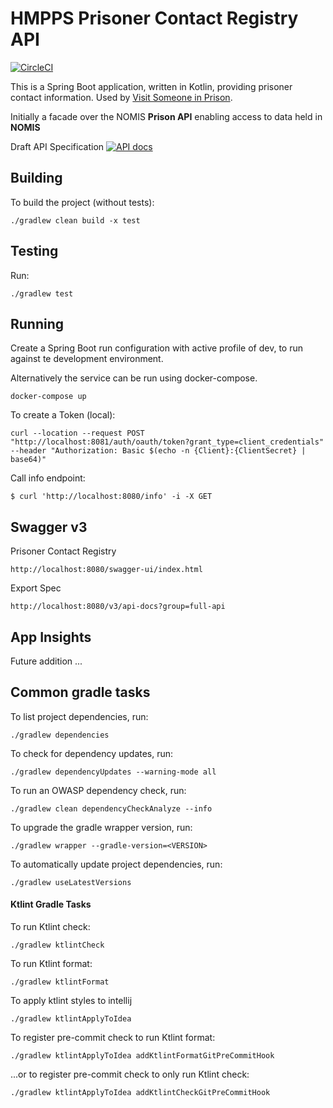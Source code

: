 # HMPPS Prisoner  Contact  Registry API

[![CircleCI](https://circleci.com/gh/ministryofjustice/prisoner-contact-registry/tree/main.svg?style=shield)](https://app.circleci.com/pipelines/github/ministryofjustice/prisoner-contact-registry)

This is a Spring Boot application, written in Kotlin, providing prisoner contact information. Used by [Visit Someone in Prison](https://github.com/ministryofjustice/book-a-prison-visit-staff-ui).

Initially a facade over the NOMIS **Prison API** enabling access to data held in **NOMIS**

Draft API Specification  [![API docs](https://img.shields.io/badge/API_docs-view-85EA2D.svg?logo=swagger)](https://editor.swagger.io/?url=https://raw.githubusercontent.com/ministryofjustice/prisoner-contact-registry/main/prisoner-contact-registry-api-specification.yaml)

<!--- Draft Event Specification [![Event docs](https://img.shields.io/badge/Event_docs-view-85EA2D.svg)](https://playground.asyncapi.io/?url=https://raw.githubusercontent.com/ministryofjustice/prisoner-contact-registry/main/prisoner-contact-registry-event-specification.yaml) -->

## Building

To build the project (without tests):
```
./gradlew clean build -x test
```

## Testing

Run:
```
./gradlew test 
```

## Running

Create a Spring Boot run configuration with active profile of dev, to run against te development environment.

Alternatively the service can be run using docker-compose.
```
docker-compose up
```

To create a Token (local):
```
curl --location --request POST "http://localhost:8081/auth/oauth/token?grant_type=client_credentials" --header "Authorization: Basic $(echo -n {Client}:{ClientSecret} | base64)"
```

Call info endpoint:
```
$ curl 'http://localhost:8080/info' -i -X GET
```

## Swagger v3
Prisoner Contact Registry
```
http://localhost:8080/swagger-ui/index.html
```

Export Spec
```
http://localhost:8080/v3/api-docs?group=full-api
```

## App Insights
Future addition ...

## Common gradle tasks

To list project dependencies, run:

```
./gradlew dependencies
```

To check for dependency updates, run:
```
./gradlew dependencyUpdates --warning-mode all
```

To run an OWASP dependency check, run:
```
./gradlew clean dependencyCheckAnalyze --info
```

To upgrade the gradle wrapper version, run:
```
./gradlew wrapper --gradle-version=<VERSION>
```

To automatically update project dependencies, run:
```
./gradlew useLatestVersions
```

#### Ktlint Gradle Tasks

To run Ktlint check:
```
./gradlew ktlintCheck
```

To run Ktlint format:
```
./gradlew ktlintFormat
```

To apply ktlint styles to intellij
```
./gradlew ktlintApplyToIdea
```

To register pre-commit check to run Ktlint format:
```
./gradlew ktlintApplyToIdea addKtlintFormatGitPreCommitHook 
```

...or to register pre-commit check to only run Ktlint check:
```
./gradlew ktlintApplyToIdea addKtlintCheckGitPreCommitHook
```

